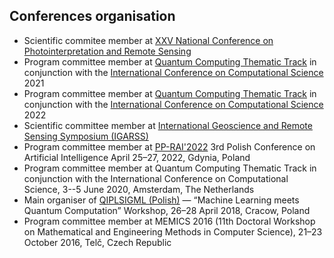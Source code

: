 ## Conferences organisation

- Scientific commitee member at 
[XXV National Conference on Photointerpretation and Remote Sensing](https://www.xxvokfit.pw.edu.pl/)
- Program committee member at [Quantum Computing Thematic Track](http://www.qcw2021.agh.edu.pl/) in conjunction with the [International Conference on Computational Science](https://www.iccs-meeting.org/iccs2021/) 2021
- Program committee member at [Quantum Computing Thematic Track](http://www.qcw2022.agh.edu.pl/) in conjunction with the [International Conference on Computational Science](https://www.iccs-meeting.org/iccs2022/) 2022 
- Scientific committee member at [International Geoscience and Remote Sensing Symposium (IGARSS)](https://igarss2022.org/)
- Program committee member at
  [PP-RAI'2022](https://pp-rai2022.umg.edu.pl/) 3rd Polish Conference on
  Artificial Intelligence April 25–27, 2022, Gdynia, Poland
- Program committee member at Quantum Computing Thematic Track in conjunction
  with the International Conference on Computational Science, 3--5 June 2020,
  Amsterdam, The Netherlands
- Main organiser of [QIPLSIGML (Polish)](http://www.cs.put.poznan.pl/sigml/?p=220)
  — “Machine Learning meets Quantum Computation”
  Workshop, 26–28 April 2018, Cracow, Poland
- Program committee member at MEMICS 2016 (11th Doctoral Workshop on
  Mathematical and Engineering Methods in Computer Science), 21–23 October
  2016, Telč, Czech Republic
